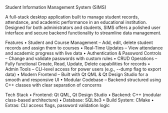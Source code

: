 Student Information Management System (SIMS)

A full-stack desktop application built to manage student records, attendance, and academic performance in an educational institution. Designed for both administrators and students, SIMS offers a polished user interface and secure backend functionality to streamline data management.

Features
	•	Student and Course Management – Add, edit, delete student records and assign them to courses
	•	Real-Time Updates – View attendance and academic progress with live data
	•	Authentication & Password Controls – Change and validate passwords with custom rules
	•	CRUD Operations – Fully functional Create, Read, Update, Delete capabilities for records
	•	Admin Tools – CLI-level access for power users (e.g., --dump flag to export data)
	•	Modern Frontend – Built with Qt QML & Qt Design Studio for a smooth and responsive UI
	•	Modular Codebase – Backend structured using C++ classes with clear separation of concerns

 Tech Stack
	•	Frontend: Qt QML, Qt Design Studio
	•	Backend: C++ (modular class-based architecture)
	•	Database: SQLite3
	•	Build System: CMake
	•	Extras: CLI access flags, password validation logic
